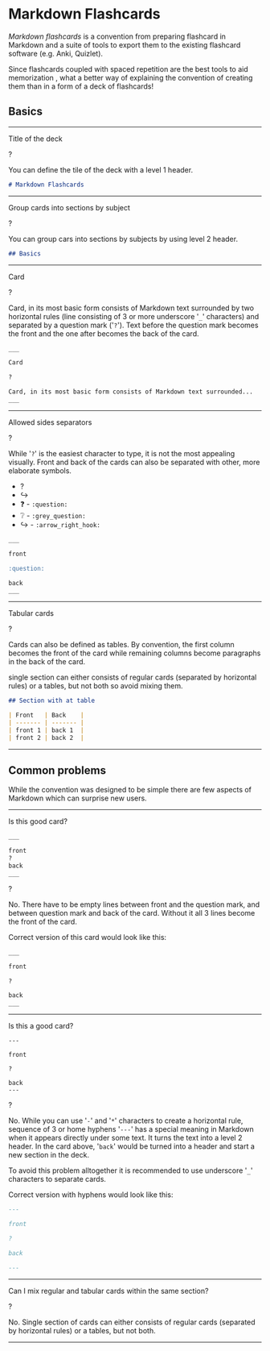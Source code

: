 # Markdown Flashcards

*Markdown flashcards* is a convention from preparing flashcard in Markdown and
a suite of tools to export them to the existing flashcard software (e.g. Anki,
Quizlet).

Since flashcards coupled with spaced repetition are the best tools to aid 
memorization , what a better way of explaining the convention of creating them
than in a form of a deck of flashcards! 


## Basics
________________________________________________________________________________

Title of the deck

?

You can define the tile of the deck with a level 1 header.

```md
# Markdown Flashcards
```
________________________________________________________________________________

Group cards into sections by subject

? 

You can group cars into sections by subjects by using level 2 header.

```md
## Basics
```
________________________________________________________________________________

Card

?

Card, in its most basic form consists of Markdown text surrounded by two 
horizontal rules (line consisting of 3 or more underscore '`_`' characters) and 
separated by a question mark ('`?`'). Text before the question mark becomes the
front and the one after becomes the back of the card.
```md
___

Card

?

Card, in its most basic form consists of Markdown text surrounded...
___
```
________________________________________________________________________________

Allowed sides separators

?

While '`?`' is the easiest character to type, it is not the most appealing 
visually. Front and back of the cards can also be separated with other, more
elaborate symbols.

* ?
* ↪
* :question: - `:question:`
* :grey_question: - `:grey_question:`
* :arrow_right_hook: - `:arrow_right_hook:`

```md
___

front

:question:

back
___
```
________________________________________________________________________________

Tabular cards

?

Cards can also be defined as tables. By convention, the first column becomes the
front of the card while remaining columns become paragraphs in the back of the 
card.

single section can either consists of regular cards (separated by horizontal
rules) or a tables, but not both so avoid mixing them.

```md
## Section with at table

| Front   | Back    |
| ------- | ------- |
| front 1 | back 1  |
| front 2 | back 2  |
```
________________________________________________________________________________


## Common problems
While the convention was designed to be simple there are few aspects of Markdown
which can surprise new users.

________________________________________________________________________________

Is this good card?

```md
___

front
?
back
___
```

?

No. There have to be empty lines between front and the question mark, and 
between question mark and back of the card. Without it all 3 lines become the 
front of the card. 

Correct version of this card would look like this:

```md
___

front

?

back
___
```
________________________________________________________________________________

Is this a good card?

```
---

front

?

back
---
```

?

No. While you can use '`-`' and '`*`' characters to create a horizontal rule,
sequence of 3 or home hyphens '`---`' has a special meaning in Markdown when
it appears directly under some text. It turns the text into a level 2 header. 
In the card above, '`back`' would be turned into a header and start a new 
section in the deck.

To avoid this problem alltogether it is recommended to use underscore '`_`'
characters to separate cards.

Correct version with hyphens would look like this:

```md
---

front

?

back

---
```
________________________________________________________________________________

Can I mix regular and tabular cards within the same section?

?

No. Single section of cards can either consists of regular cards (separated by
horizontal rules) or a tables, but not both.

________________________________________________________________________________